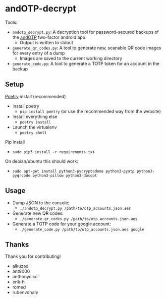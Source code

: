 # andOTP-decrypt

Tools:

- `andotp_decrypt.py`: A decryption tool for password-secured backups of the [andOTP](https://github.com/flocke/andOTP) two-factor android app.
  - Output is written to stdout
- `generate_qr_codes.py`: A tool to generate new, scanable QR code images for every entry of a dump
  - Images are saved to the current working directory
- `generate_code.py`: A tool to generate a TOTP token for an account in the backup

## Setup

[Poetry](https://python-poetry.org/) install (recommended)

- Install poetry
  - `pip install poetry` (or use the recommended way from the website)
- Install everything else
  - `poetry install`
- Launch the virtualenv
  - `poetry shell`

Pip install

- `sudo pip3 install -r requirements.txt` 

On debian/ubuntu this should work:

- `sudo apt-get install python3-pycryptodome python3-pyotp python3-pyqrcode python3-pillow python3-docopt`

## Usage

- Dump JSON to the console:
  - `./andotp_decrypt.py /path/to/otp_accounts.json.aes`
- Generate new QR codes:
  - `./generate_qr_codes.py /path/to/otp_accounts.json.aes`
- Generate a TOTP code for your google account:
  - `./generate_code.py /path/to/otp_accounts.json.aes google`

## Thanks

Thank you for contributing!

- alkuzad
- ant9000
- anthonycicc
- erik-h
- romed
- rubenvdham